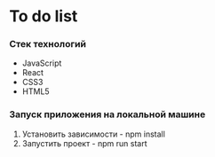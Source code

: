 # To do list

### Стек технологий

- JavaScript
- React
- CSS3
- HTML5


### Запуск приложения на локальной машине
1. Установить зависимости - npm install
2. Запустить проект - npm run start


